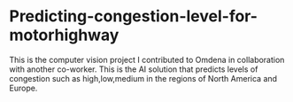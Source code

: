 # Predicting-congestion-level-for-motorhighway

This is the computer vision project I contributed to Omdena in collaboration with another co-worker. This is the AI solution that predicts levels of congestion such as high,low,medium
in the regions of North America and Europe. 
